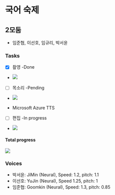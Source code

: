 # 국어 숙제
## 2모둠 
+ 임준협, 이선호, 임규리, 박서윤
### Tasks
- [x] 촬영 -Done
- ![](https://geps.dev/progress/100)
- [ ] 목소리 -Pending
- ![](https://geps.dev/progress/10)
+ Microsoft Azure TTS 
- [ ] 편집 -In progress 
- ![](https://geps.dev/progress/34)
#### Total progress
![](https://geps.dev/progress/48)
### Voices
- 박서윤: JiMin (Neural), Speed: 1.2, pitch: 1.1
- 이선호: YuJin (Neural), Speed 1.25, pitch: 1
- 임준협: Goomkin (Neural), Speed: 1.3, pitch: 0.85
